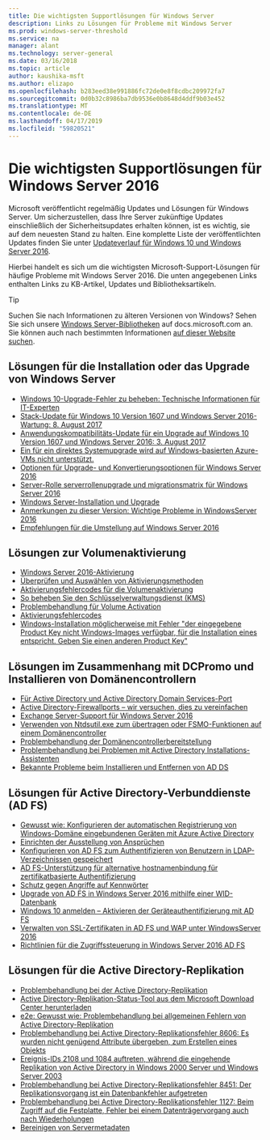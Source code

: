 ```yaml
---
title: Die wichtigsten Supportlösungen für Windows Server
description: Links zu Lösungen für Probleme mit Windows Server
ms.prod: windows-server-threshold
ms.service: na
manager: alant
ms.technology: server-general
ms.date: 03/16/2018
ms.topic: article
author: kaushika-msft
ms.author: elizapo
ms.openlocfilehash: b283eed38e991886fc72de0e8f8cdbc209972fa7
ms.sourcegitcommit: 0d0b32c8986ba7db9536e0b8648d4ddf9b03e452
ms.translationtype: MT
ms.contentlocale: de-DE
ms.lasthandoff: 04/17/2019
ms.locfileid: "59820521"
---
```

# <a name="top-support-solutions-for-windows-server-2016"></a>Die wichtigsten Supportlösungen für Windows Server 2016

Microsoft veröffentlicht regelmäßig Updates und Lösungen für Windows Server. Um sicherzustellen, dass Ihre Server zukünftige Updates einschließlich der Sicherheitsupdates erhalten können, ist es wichtig, sie auf dem neuesten Stand zu halten. Eine komplette Liste der veröffentlichten Updates finden Sie unter [Updateverlauf für Windows 10 und Windows Server 2016](https://support.microsoft.com/en-us/help/4000825/windows-10-windows-server-2016-update-history).

Hierbei handelt es sich um die wichtigsten Microsoft-Support-Lösungen für häufige Probleme mit Windows Server 2016. Die unten angegebenen Links enthalten Links zu KB-Artikel, Updates und Bibliotheksartikeln.

>[!TIP]
> Suchen Sie nach Informationen zu älteren Versionen von Windows? Sehen Sie sich unsere [Windows Server-Bibliotheken](/previous-versions/windows/) auf docs.microsoft.com an. Sie können auch nach bestimmten Informationen [auf dieser Website suchen](https://docs.microsoft.com/search/index?search=Windows+Server&dataSource=previousVersions).

## <a name="solutions-for-installing-or-upgrading-windows-server"></a>Lösungen für die Installation oder das Upgrade von Windows Server

- [Windows 10-Upgrade-Fehler zu beheben: Technische Informationen für IT-Experten](\windows\deployment\upgrade\resolve-windows-10-upgrade-errors)
- [Stack-Update für Windows 10 Version 1607 und Windows Server 2016-Wartung: 8. August 2017](https://support.microsoft.com/en-US/help/4035631)
- [Anwendungskompatibilitäts-Update für ein Upgrade auf Windows 10 Version 1607 und Windows Server 2016: 3. August 2017](https://support.microsoft.com/en-US/help/4033524)
- [Ein für ein direktes Systemupgrade wird auf Windows-basierten Azure-VMs nicht unterstützt.](https://support.microsoft.com/en-US/help/4014997)
- [Optionen für Upgrade- und Konvertierungsoptionen für Windows Server 2016](..\get-started\supported-upgrade-paths.md)
- [Server-Rolle serverrollenupgrade und migrationsmatrix für Windows Server 2016](..\get-started\server-role-upgradeability-table.md)
- [Windows Server-Installation und Upgrade](..\get-started\installation-and-upgrade.md)
- [Anmerkungen zu dieser Version: Wichtige Probleme in WindowsServer 2016](..\get-started\windows-server-2016-ga-release-notes.md)
- [Empfehlungen für die Umstellung auf Windows Server 2016](..\get-started\recommendations-moving-to-server2016.md)

## <a name="solutions-for-volume-activation"></a>Lösungen zur Volumenaktivierung
- [Windows Server 2016-Aktivierung](../get-started/server-2016-activation.md)
- [Überprüfen und Auswählen von Aktivierungsmethoden](https://technet.microsoft.com/library/jj134256(ws.11).aspx)
- [Aktivierungsfehlercodes für die Volumenaktivierung](https://technet.microsoft.com/library/dn502528.aspx)
- [So beheben Sie den Schlüsselverwaltungsdienst (KMS)](https://technet.microsoft.com/library/ee939272.aspx)
- [Problembehandlung für Volume Activation](https://technet.microsoft.com/library/ff793439.aspx)
- [Aktivierungsfehlercodes](https://technet.microsoft.com/library/ff793399.aspx)
- [Windows-Installation möglicherweise mit Fehler "der eingegebene Product Key nicht Windows-Images verfügbar, für die Installation eines entspricht. Geben Sie einen anderen Product Key"](https://support.microsoft.com/help/2796988/windows-8-or-windows-server-2012-installation-may-fail-with-error-mess)

## <a name="solutions-related-to-dcpromo-and-installing-domain-controllers"></a>Lösungen im Zusammenhang mit DCPromo und Installieren von Domänencontrollern
- [Für Active Directory und Active Directory Domain Services-Port](https://technet.microsoft.com/library/dd772723(v=ws.10).aspx)
- [Active Directory-Firewallports – wir versuchen, dies zu vereinfachen](http://blogs.msmvps.com/acefekay/2011/11/01/active-directory-firewall-ports-let-s-try-to-make-this-simple/)
- [Exchange Server-Support für Windows Server 2016](https://technet.microsoft.com/library/ff728623(v=exchg.150).aspx)
- [Verwenden von Ntdsutil.exe zum übertragen oder FSMO-Funktionen auf einem Domänencontroller](https://support.microsoft.com/kb/255504)
- [Problembehandlung der Domänencontrollerbereitstellung](../identity/ad-ds/deploy/troubleshooting-domain-controller-deployment.md)
- [Problembehandlung bei Problemen mit Active Directory Installations-Assistenten](https://msdn.microsoft.com/library/bb727058.aspx)
- [Bekannte Probleme beim Installieren und Entfernen von AD DS](https://technet.microsoft.com/library/cc754463(v=ws.10).aspx)

## <a name="solutions-for-active-directory-federation-services-ad-fs"></a>Lösungen für Active Directory-Verbunddienste (AD FS)
- [Gewusst wie: Konfigurieren der automatischen Registrierung von Windows-Domäne eingebundenen Geräten mit Azure Active Directory](/azure/active-directory/active-directory-conditional-access-automatic-device-registration-setup)
- [Einrichten der Ausstellung von Ansprüchen](/azure/active-directory/device-management-hybrid-azuread-joined-devices-setup#step-2-setup-issuance-of-claims)
- [Konfigurieren von AD FS zum Authentifizieren von Benutzern in LDAP-Verzeichnissen gespeichert](../identity/ad-fs/operations/configure-ad-fs-to-authenticate-users-stored-in-ldap-directories.md)
- [AD FS-Unterstützung für alternative hostnamenbindung für zertifikatbasierte Authentifizierung](../identity/ad-fs/operations/ad-fs-support-for-alternate-hostname-binding-for-certificate-authentication.md)
- [Schutz gegen Angriffe auf Kennwörter](https://blogs.technet.microsoft.com/tspring/2017/01/20/federated-to-microsoft-cloud-and-account-lockouts/)
- [Upgrade von AD FS in Windows Server 2016 mithilfe einer WID-Datenbank](../identity/ad-fs/deployment/upgrading-to-ad-fs-in-windows-server-2016.md)
- [Windows 10 anmelden – Aktivieren der Geräteauthentifizierung mit AD FS](../identity/ad-fs/operations/configure-device-based-conditional-access-on-premises.md)
- [Verwalten von SSL-Zertifikaten in AD FS und WAP unter WindowsServer 2016](../identity/ad-fs/operations/manage-ssl-certificates-ad-fs-wap-2016.md)
- [Richtlinien für die Zugriffssteuerung in Windows Server 2016 AD FS](../identity/ad-fs/operations/access-control-policies-in-ad-fs.md)

## <a name="solutions-related-to-active-directory-replication"></a>Lösungen für die Active Directory-Replikation

- [Problembehandlung bei der Active Directory-Replikation](../identity/ad-ds/manage/troubleshoot/troubleshooting-active-directory-replication-problems.md)
- [Active Directory-Replikation-Status-Tool aus dem Microsoft Download Center herunterladen](https://www.microsoft.com/en-in/download/details.aspx?id=30005)
- [e2e: Gewusst wie: Problembehandlung bei allgemeinen Fehlern von Active Directory-Replikation](https://support.microsoft.com/kb/3108513)
- [Problembehandlung bei Active Directory-Replikationsfehler 8606: Es wurden nicht genügend Attribute übergeben, zum Erstellen eines Objekts](https://support.microsoft.com/kb/2028495)
- [Ereignis-IDs 2108 und 1084 auftreten, während die eingehende Replikation von Active Directory in Windows 2000 Server und Windows Server 2003](https://support.microsoft.com/kb/837932)
- [Problembehandlung bei Active Directory-Replikationsfehler 8451: Der Replikationsvorgang ist ein Datenbankfehler aufgetreten](https://support.microsoft.com/kb/2645996)
- [Problembehandlung bei Active Directory-Replikationsfehler 1127: Beim Zugriff auf die Festplatte, Fehler bei einem Datenträgervorgang auch nach Wiederholungen](https://support.microsoft.com/kb/2025726)
- [Bereinigen von Servermetadaten](https://technet.microsoft.com/library/cc816907.aspx)
